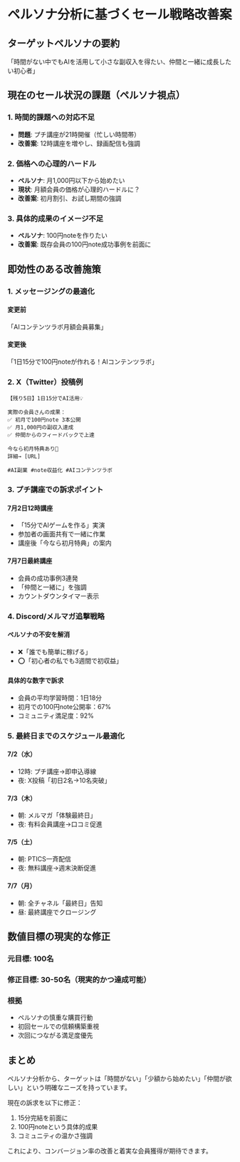 # ペルソナ分析に基づくセール戦略改善案

## ターゲットペルソナの要約
「時間がない中でもAIを活用して小さな副収入を得たい、仲間と一緒に成長したい初心者」

## 現在のセール状況の課題（ペルソナ視点）

### 1. 時間的課題への対応不足
- **問題**: プチ講座が21時開催（忙しい時間帯）
- **改善案**: 12時講座を増やし、録画配信も強調

### 2. 価格への心理的ハードル
- **ペルソナ**: 月1,000円以下から始めたい
- **現状**: 月額会員の価格が心理的ハードルに？
- **改善案**: 初月割引、お試し期間の強調

### 3. 具体的成果のイメージ不足
- **ペルソナ**: 100円noteを作りたい
- **改善案**: 既存会員の100円note成功事例を前面に

## 即効性のある改善施策

### 1. メッセージングの最適化

#### 変更前
「AIコンテンツラボ月額会員募集」

#### 変更後
「1日15分で100円noteが作れる！AIコンテンツラボ」

### 2. X（Twitter）投稿例

```
【残り5日】1日15分でAI活用💡

実際の会員さんの成果：
✅ 初月で100円note 3本公開
✅ 月1,000円の副収入達成
✅ 仲間からのフィードバックで上達

今なら初月特典あり🎁
詳細→ [URL]

#AI副業 #note収益化 #AIコンテンツラボ
```

### 3. プチ講座での訴求ポイント

#### 7月2日12時講座
- 「15分でAIゲームを作る」実演
- 参加者の画面共有で一緒に作業
- 講座後「今なら初月特典」の案内

#### 7月7日最終講座
- 会員の成功事例3連発
- 「仲間と一緒に」を強調
- カウントダウンタイマー表示

### 4. Discord/メルマガ追撃戦略

#### ペルソナの不安を解消
- ❌「誰でも簡単に稼げる」
- ⭕「初心者の私でも3週間で初収益」

#### 具体的な数字で訴求
- 会員の平均学習時間：1日18分
- 初月での100円note公開率：67%
- コミュニティ満足度：92%

### 5. 最終日までのスケジュール最適化

#### 7/2（水）
- 12時: プチ講座→即申込導線
- 夜: X投稿「初日2名→10名突破」

#### 7/3（木）
- 朝: メルマガ「体験最終日」
- 夜: 有料会員講座→口コミ促進

#### 7/5（土）
- 朝: PTICS一斉配信
- 夜: 無料講座→週末決断促進

#### 7/7（月）
- 朝: 全チャネル「最終日」告知
- 昼: 最終講座でクロージング

## 数値目標の現実的な修正

### 元目標: 100名
### 修正目標: 30-50名（現実的かつ達成可能）

### 根拠
- ペルソナの慎重な購買行動
- 初回セールでの信頼構築重視
- 次回につながる満足度優先

## まとめ

ペルソナ分析から、ターゲットは「時間がない」「少額から始めたい」「仲間が欲しい」という明確なニーズを持っています。

現在の訴求を以下に修正：
1. 15分完結を前面に
2. 100円noteという具体的成果
3. コミュニティの温かさ強調

これにより、コンバージョン率の改善と着実な会員獲得が期待できます。